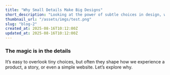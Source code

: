 ```yaml
---
title: "Why Small Details Make Big Designs"
short_description: "Looking at the power of subtle choices in design, writing, and everyday life."
thumbnail_url: "/assets/imgs/test.png"
slug: "blog-2"
created_at: 2025-08-16T10:12:00Z
updated_at: 2025-08-16T10:12:00Z
---
```

### The magic is in the details

It’s easy to overlook tiny choices, but often they shape how we experience a product, a story, or even a simple website. Let’s explore why.
